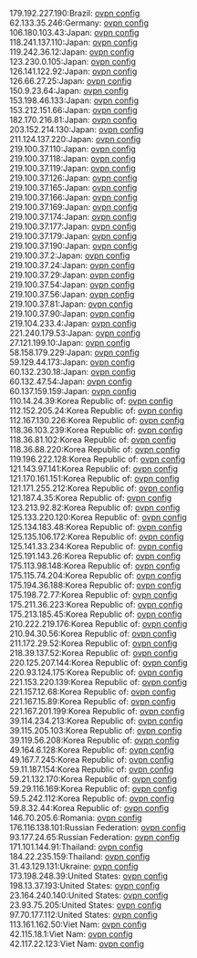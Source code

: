 179.192.227.190:Brazil: [ovpn config](vpn/179_192_227_190.ovpn)  
62.133.35.246:Germany: [ovpn config](vpn/62_133_35_246.ovpn)  
106.180.103.43:Japan: [ovpn config](vpn/106_180_103_43.ovpn)  
118.241.137.110:Japan: [ovpn config](vpn/118_241_137_110.ovpn)  
119.242.36.12:Japan: [ovpn config](vpn/119_242_36_12.ovpn)  
123.230.0.105:Japan: [ovpn config](vpn/123_230_0_105.ovpn)  
126.141.122.92:Japan: [ovpn config](vpn/126_141_122_92.ovpn)  
126.66.27.25:Japan: [ovpn config](vpn/126_66_27_25.ovpn)  
150.9.23.64:Japan: [ovpn config](vpn/150_9_23_64.ovpn)  
153.198.46.133:Japan: [ovpn config](vpn/153_198_46_133.ovpn)  
153.212.151.66:Japan: [ovpn config](vpn/153_212_151_66.ovpn)  
182.170.216.81:Japan: [ovpn config](vpn/182_170_216_81.ovpn)  
203.152.214.130:Japan: [ovpn config](vpn/203_152_214_130.ovpn)  
211.124.137.220:Japan: [ovpn config](vpn/211_124_137_220.ovpn)  
219.100.37.110:Japan: [ovpn config](vpn/219_100_37_110.ovpn)  
219.100.37.118:Japan: [ovpn config](vpn/219_100_37_118.ovpn)  
219.100.37.119:Japan: [ovpn config](vpn/219_100_37_119.ovpn)  
219.100.37.126:Japan: [ovpn config](vpn/219_100_37_126.ovpn)  
219.100.37.165:Japan: [ovpn config](vpn/219_100_37_165.ovpn)  
219.100.37.166:Japan: [ovpn config](vpn/219_100_37_166.ovpn)  
219.100.37.169:Japan: [ovpn config](vpn/219_100_37_169.ovpn)  
219.100.37.174:Japan: [ovpn config](vpn/219_100_37_174.ovpn)  
219.100.37.177:Japan: [ovpn config](vpn/219_100_37_177.ovpn)  
219.100.37.179:Japan: [ovpn config](vpn/219_100_37_179.ovpn)  
219.100.37.190:Japan: [ovpn config](vpn/219_100_37_190.ovpn)  
219.100.37.2:Japan: [ovpn config](vpn/219_100_37_2.ovpn)  
219.100.37.24:Japan: [ovpn config](vpn/219_100_37_24.ovpn)  
219.100.37.29:Japan: [ovpn config](vpn/219_100_37_29.ovpn)  
219.100.37.54:Japan: [ovpn config](vpn/219_100_37_54.ovpn)  
219.100.37.56:Japan: [ovpn config](vpn/219_100_37_56.ovpn)  
219.100.37.81:Japan: [ovpn config](vpn/219_100_37_81.ovpn)  
219.100.37.90:Japan: [ovpn config](vpn/219_100_37_90.ovpn)  
219.104.233.4:Japan: [ovpn config](vpn/219_104_233_4.ovpn)  
221.240.179.53:Japan: [ovpn config](vpn/221_240_179_53.ovpn)  
27.121.199.10:Japan: [ovpn config](vpn/27_121_199_10.ovpn)  
58.158.179.229:Japan: [ovpn config](vpn/58_158_179_229.ovpn)  
59.129.44.173:Japan: [ovpn config](vpn/59_129_44_173.ovpn)  
60.132.230.18:Japan: [ovpn config](vpn/60_132_230_18.ovpn)  
60.132.47.54:Japan: [ovpn config](vpn/60_132_47_54.ovpn)  
60.137.159.159:Japan: [ovpn config](vpn/60_137_159_159.ovpn)  
110.14.24.39:Korea Republic of: [ovpn config](vpn/110_14_24_39.ovpn)  
112.152.205.24:Korea Republic of: [ovpn config](vpn/112_152_205_24.ovpn)  
112.167.130.226:Korea Republic of: [ovpn config](vpn/112_167_130_226.ovpn)  
118.36.103.239:Korea Republic of: [ovpn config](vpn/118_36_103_239.ovpn)  
118.36.81.102:Korea Republic of: [ovpn config](vpn/118_36_81_102.ovpn)  
118.36.88.220:Korea Republic of: [ovpn config](vpn/118_36_88_220.ovpn)  
119.196.222.128:Korea Republic of: [ovpn config](vpn/119_196_222_128.ovpn)  
121.143.97.141:Korea Republic of: [ovpn config](vpn/121_143_97_141.ovpn)  
121.170.161.151:Korea Republic of: [ovpn config](vpn/121_170_161_151.ovpn)  
121.171.255.212:Korea Republic of: [ovpn config](vpn/121_171_255_212.ovpn)  
121.187.4.35:Korea Republic of: [ovpn config](vpn/121_187_4_35.ovpn)  
123.213.92.82:Korea Republic of: [ovpn config](vpn/123_213_92_82.ovpn)  
125.133.220.120:Korea Republic of: [ovpn config](vpn/125_133_220_120.ovpn)  
125.134.183.48:Korea Republic of: [ovpn config](vpn/125_134_183_48.ovpn)  
125.135.106.172:Korea Republic of: [ovpn config](vpn/125_135_106_172.ovpn)  
125.141.33.234:Korea Republic of: [ovpn config](vpn/125_141_33_234.ovpn)  
125.191.143.26:Korea Republic of: [ovpn config](vpn/125_191_143_26.ovpn)  
175.113.98.148:Korea Republic of: [ovpn config](vpn/175_113_98_148.ovpn)  
175.115.74.204:Korea Republic of: [ovpn config](vpn/175_115_74_204.ovpn)  
175.194.36.188:Korea Republic of: [ovpn config](vpn/175_194_36_188.ovpn)  
175.198.72.77:Korea Republic of: [ovpn config](vpn/175_198_72_77.ovpn)  
175.211.36.223:Korea Republic of: [ovpn config](vpn/175_211_36_223.ovpn)  
175.213.185.45:Korea Republic of: [ovpn config](vpn/175_213_185_45.ovpn)  
210.222.219.176:Korea Republic of: [ovpn config](vpn/210_222_219_176.ovpn)  
210.94.30.56:Korea Republic of: [ovpn config](vpn/210_94_30_56.ovpn)  
211.172.29.52:Korea Republic of: [ovpn config](vpn/211_172_29_52.ovpn)  
218.39.137.52:Korea Republic of: [ovpn config](vpn/218_39_137_52.ovpn)  
220.125.207.144:Korea Republic of: [ovpn config](vpn/220_125_207_144.ovpn)  
220.93.124.175:Korea Republic of: [ovpn config](vpn/220_93_124_175.ovpn)  
221.153.220.139:Korea Republic of: [ovpn config](vpn/221_153_220_139.ovpn)  
221.157.12.68:Korea Republic of: [ovpn config](vpn/221_157_12_68.ovpn)  
221.167.15.89:Korea Republic of: [ovpn config](vpn/221_167_15_89.ovpn)  
221.167.201.199:Korea Republic of: [ovpn config](vpn/221_167_201_199.ovpn)  
39.114.234.213:Korea Republic of: [ovpn config](vpn/39_114_234_213.ovpn)  
39.115.205.103:Korea Republic of: [ovpn config](vpn/39_115_205_103.ovpn)  
39.119.56.208:Korea Republic of: [ovpn config](vpn/39_119_56_208.ovpn)  
49.164.6.128:Korea Republic of: [ovpn config](vpn/49_164_6_128.ovpn)  
49.167.7.245:Korea Republic of: [ovpn config](vpn/49_167_7_245.ovpn)  
59.11.187.154:Korea Republic of: [ovpn config](vpn/59_11_187_154.ovpn)  
59.21.132.170:Korea Republic of: [ovpn config](vpn/59_21_132_170.ovpn)  
59.29.116.169:Korea Republic of: [ovpn config](vpn/59_29_116_169.ovpn)  
59.5.242.112:Korea Republic of: [ovpn config](vpn/59_5_242_112.ovpn)  
59.8.32.44:Korea Republic of: [ovpn config](vpn/59_8_32_44.ovpn)  
146.70.205.6:Romania: [ovpn config](vpn/146_70_205_6.ovpn)  
176.116.138.101:Russian Federation: [ovpn config](vpn/176_116_138_101.ovpn)  
93.177.24.65:Russian Federation: [ovpn config](vpn/93_177_24_65.ovpn)  
171.101.144.91:Thailand: [ovpn config](vpn/171_101_144_91.ovpn)  
184.22.235.159:Thailand: [ovpn config](vpn/184_22_235_159.ovpn)  
31.43.129.131:Ukraine: [ovpn config](vpn/31_43_129_131.ovpn)  
173.198.248.39:United States: [ovpn config](vpn/173_198_248_39.ovpn)  
198.13.37.193:United States: [ovpn config](vpn/198_13_37_193.ovpn)  
23.164.240.140:United States: [ovpn config](vpn/23_164_240_140.ovpn)  
23.93.75.205:United States: [ovpn config](vpn/23_93_75_205.ovpn)  
97.70.177.112:United States: [ovpn config](vpn/97_70_177_112.ovpn)  
113.161.162.50:Viet Nam: [ovpn config](vpn/113_161_162_50.ovpn)  
42.115.18.1:Viet Nam: [ovpn config](vpn/42_115_18_1.ovpn)  
42.117.22.123:Viet Nam: [ovpn config](vpn/42_117_22_123.ovpn)  
